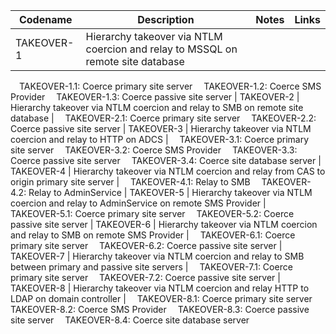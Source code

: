| Codename | Description | Notes | Links | 
|----------|-------------|-------| ----- |
| TAKEOVER-1 | Hierarchy takeover via NTLM coercion and relay to MSSQL on remote site database
&emsp;TAKEOVER-1.1: Coerce primary site server
&emsp;TAKEOVER-1.2: Coerce SMS Provider
&emsp;TAKEOVER-1.3: Coerce passive site server
| TAKEOVER-2 | Hierarchy takeover via NTLM coercion and relay to SMB on remote site database |
&emsp;TAKEOVER-2.1: Coerce primary site server
&emsp;TAKEOVER-2.2: Coerce passive site server
| TAKEOVER-3 | Hierarchy takeover via NTLM coercion and relay to HTTP on ADCS |
&emsp;TAKEOVER-3.1: Coerce primary site server
&emsp;TAKEOVER-3.2: Coerce SMS Provider
&emsp;TAKEOVER-3.3: Coerce passive site server
&emsp;TAKEOVER-3.4: Coerce site database server
| TAKEOVER-4 | Hierarchy takeover via NTLM coercion and relay from CAS to origin primary site server |
&emsp;TAKEOVER-4.1: Relay to SMB
&emsp;TAKEOVER-4.2: Relay to AdminService
| TAKEOVER-5 | Hierarchy takeover via NTLM coercion and relay to AdminService on remote SMS Provider |
&emsp;TAKEOVER-5.1: Coerce primary site server
&emsp;TAKEOVER-5.2: Coerce passive site server
| TAKEOVER-6 | Hierarchy takeover via NTLM coercion and relay to SMB on remote SMS Provider |
&emsp;TAKEOVER-6.1: Coerce primary site server
&emsp;TAKEOVER-6.2: Coerce passive site server
| TAKEOVER-7 | Hierarchy takeover via NTLM coercion and relay to SMB between primary and passive site servers |
&emsp;TAKEOVER-7.1: Coerce primary site server
&emsp;TAKEOVER-7.2: Coerce passive site server
| TAKEOVER-8 | Hierarchy takeover via NTLM coercion and relay HTTP to LDAP on domain controller |
&emsp;TAKEOVER-8.1: Coerce primary site server 
&emsp;TAKEOVER-8.2: Coerce SMS Provider
&emsp;TAKEOVER-8.3: Coerce passive site server
&emsp;TAKEOVER-8.4: Coerce site database server